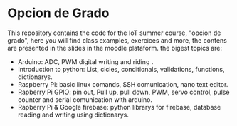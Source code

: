 # Opcion de Grado

This repository contains the code for the IoT summer course, "opcion de grado",  here you will find class examples, exercices and more,
the contens are presented in the slides in the moodle plataform. the bigest topics are:

* Arduino: ADC, PWM digital writing and riding .
* Introduction to python: List, cicles, conditionals, validations, functions, dictionarys.
* Raspberry Pi: basic linux comands, SSH comunication, nano text editor.
* Rapberry Pi GPIO: pin out, Pull up, pull down, PWM, servo control, pulse counter and serial comunication with arduino.
* Rapberry Pi & Google firebase: python librarys for firebase, database reading and writing using dictionarys.

